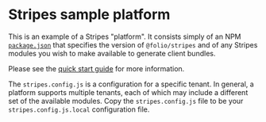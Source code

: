 # Stripes sample platform

This is an example of a Stripes "platform". It consists simply of an NPM [`package.json`](https://docs.npmjs.com/files/package.json) that specifies the version of `@folio/stripes` and of any Stripes modules you wish to make available to generate client bundles.

Please see the [quick start guide](https://github.com/folio-org/stripes/blob/master/doc/quick-start.md) for more information.

The `stripes.config.js` is a configuration for a specific tenant. In general, a platform supports multiple tenants, each of which may include a different set of the available modules.
Copy the `stripes.config.js` file to be your `stripes.config.js.local` configuration file.
